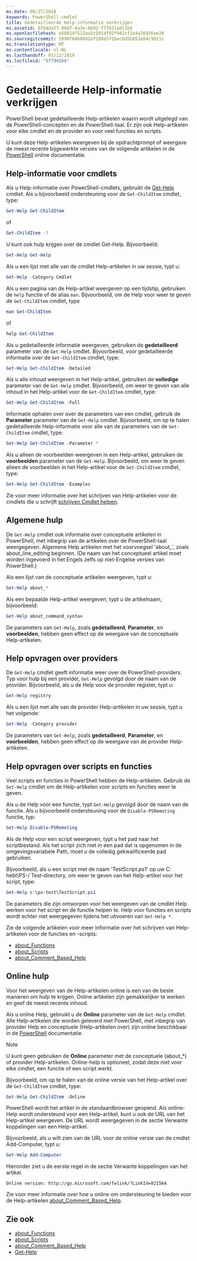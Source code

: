 ```yaml
---
ms.date: 08/27/2018
keywords: PowerShell-cmdlet
title: Gedetailleerde Help-informatie verkrijgen
ms.assetid: 6fb4daf7-8607-4a3e-b692-f77631adc1b9
ms.openlocfilehash: e58814f512aa2c5914f92f942cf2a4a76956ee20
ms.sourcegitcommit: 5990f04b8042ef2d8e571bec6d5b051e64c9921c
ms.translationtype: MT
ms.contentlocale: nl-NL
ms.lasthandoff: 03/12/2019
ms.locfileid: "57794566"
---
```

# <a name="getting-detailed-help-information"></a>Gedetailleerde Help-informatie verkrijgen

PowerShell bevat gedetailleerde Help-artikelen waarin wordt uitgelegd van de PowerShell-concepten en de PowerShell-taal. Er zijn ook Help-artikelen voor elke cmdlet en de provider en voor veel functies en scripts.

U kunt deze Help-artikelen weergeven bij de opdrachtprompt of weergave de meest recente bijgewerkte versies van de volgende artikelen in de [PowerShell](/powershell/scripting/overview) online documentatie.

## <a name="getting-help-for-cmdlets"></a>Help-informatie voor cmdlets

Als u Help-informatie over PowerShell-cmdlets, gebruikt de [Get-Help](/powershell/module/microsoft.powershell.core/Get-Help) cmdlet. Als u bijvoorbeeld ondersteuning voor de `Get-ChildItem` cmdlet, type:

```powershell
Get-Help Get-ChildItem
```

of

```powershell
Get-ChildItem -?
```

U kunt ook hulp krijgen over de cmdlet Get-Help. Bijvoorbeeld:

```powershell
Get-Help Get-Help
```

Als u een lijst met alle van de cmdlet Help-artikelen in uw sessie, typt u:

```powershell
Get-Help -Category Cmdlet
```

Als u een pagina van de Help-artikel weergeven op een tijdstip, gebruiken de `help` functie of de alias `man`.
Bijvoorbeeld, om de Help voor weer te geven de `Get-ChildItem` cmdlet, type

```powershell
man Get-ChildItem
```

of

```powershell
help Get-ChildItem
```

Als u gedetailleerde informatie weergeven, gebruiken de **gedetailleerd** parameter van de `Get-Help` cmdlet. Bijvoorbeeld, voor gedetailleerde informatie over de `Get-ChildItem` cmdlet, type:

```powershell
Get-Help Get-ChildItem -Detailed
```

Als u alle inhoud weergeven in het Help-artikel, gebruiken de **volledige** parameter van de `Get-Help` cmdlet. Bijvoorbeeld, om weer te geven van alle inhoud in het Help-artikel voor de `Get-ChildItem` cmdlet, type:

```powershell
Get-Help Get-ChildItem -Full
```

Informatie ophalen over over de parameters van een cmdlet, gebruik de **Parameter** parameter van de `Get-Help` cmdlet. Bijvoorbeeld, om op te halen gedetailleerde Help-informatie voor alle van de parameters van de `Get-ChildItem` cmdlet, type:

```powershell
Get-Help Get-ChildItem -Parameter *
```

Als u alleen de voorbeelden weergeven in een Help-artikel, gebruiken de **voorbeelden** parameter van de `Get-Help`.
Bijvoorbeeld, om weer te geven alleen de voorbeelden in het Help-artikel voor de `Get-ChildItem` cmdlet, type:

```powershell
Get-Help Get-ChildItem -Examples
```

Zie voor meer informatie over het schrijven van Help-artikelen voor de cmdlets die u schrijft [schrijven Cmdlet helpen](/powershell/developer/help/writing-help-for-windows-powershell-cmdlets).

## <a name="getting-conceptual-help"></a>Algemene hulp

De `Get-Help` cmdlet ook informatie over conceptuele artikelen in PowerShell, met inbegrip van de artikelen over de PowerShell-taal weergegeven. Algemene Help artikelen met het voorvoegsel 'about_', zoals about_line_editing beginnen. (De naam van het conceptueel artikel moet worden ingevoerd in het Engels zelfs op niet-Engelse versies van PowerShell.)

Als een lijst van de conceptuele artikelen weergeven, typt u:

```powershell
Get-Help about_*
```

Als een bepaalde Help-artikel weergeven, typt u de artikelnaam, bijvoorbeeld:

```powershell
Get-Help about_command_syntax
```

De parameters van `Get-Help`, zoals **gedetailleerd**, **Parameter**, en **voorbeelden**, hebben geen effect op de weergave van de conceptuele Help-artikelen.

## <a name="getting-help-about-providers"></a>Help opvragen over providers

De `Get-Help` cmdlet geeft informatie weer over de PowerShell-providers. Typ voor hulp bij een provider, `Get-Help` gevolgd door de naam van de provider. Bijvoorbeeld, als u de Help voor de provider register, typt u:

```powershell
Get-Help registry
```

Als u een lijst met alle van de provider Help-artikelen in uw sessie, typt u het volgende:

```powershell
Get-Help -Category provider
```

De parameters van `Get-Help`, zoals **gedetailleerd**, **Parameter**, en **voorbeelden**, hebben geen effect op de weergave van de provider Help-artikelen.

## <a name="getting-help-about-scripts-and-functions"></a>Help opvragen over scripts en functies

Veel scripts en functies in PowerShell hebben de Help-artikelen. Gebruik de `Get-Help` cmdlet om de Help-artikelen voor scripts en functies weer te geven.

Als u de Help voor een functie, typt `Get-Help` gevolgd door de naam van de functie. Als u bijvoorbeeld ondersteuning voor de `Disable-PSRemoting` functie, typ:

```powershell
Get-Help Disable-PSRemoting
```

Als de Help voor een script weergeven, typt u het pad naar het scriptbestand. Als het script zich niet in een pad dat is opgenomen in de omgevingsvariabele Path, moet u de volledig gekwalificeerde pad gebruiken.

Bijvoorbeeld, als u een script met de naam 'TestScript.ps1' op uw C: hebt\\PS-/ Test-directory, om weer te geven van het Help-artikel voor het script, type:

```powershell
Get-Help c:\ps-test\TestScript.ps1
```

De parameters die zijn ontworpen voor het weergeven van de cmdlet Help werken voor het script en de functie helpen te. Help voor functies en scripts wordt echter niet weergegeven tijdens het uitvoeren van `Get-Help *`.

Zie de volgende artikelen voor meer informatie over het schrijven van Help-artikelen voor de functies en -scripts:

- [about_Functions](/powershell/module/microsoft.powershell.core/about/about_functions)
- [about_Scripts](/powershell/module/microsoft.powershell.core/about/about_scripts)
- [about_Comment_Based_Help](/powershell/module/microsoft.powershell.core/about/about_comment_based_help)

## <a name="getting-help-online"></a>Online hulp

Voor het weergeven van de Help-artikelen online is een van de beste manieren om hulp te krijgen. Online artikelen zijn gemakkelijker te werken en geef de meest recente inhoud.

Als u online Help, gebruikt u de **Online** parameter van de `Get-Help` cmdlet. Alle Help-artikelen die worden geleverd met PowerShell, met inbegrip van provider Help en conceptuele (Help-artikelen over) zijn online beschikbaar in de [PowerShell](/powershell/scripting/powershell-scripting) documentatie.

> [!NOTE]
> U kunt geen gebruiken de **Online** parameter met de conceptuele (about_\*) of provider Help-artikelen.
> Online-help is optioneel, zodat deze niet voor elke cmdlet, een functie of een script werkt.

Bijvoorbeeld, om op te halen van de online versie van het Help-artikel over de `Get-ChildItem` cmdlet, type:

```powershell
Get-Help Get-ChildItem -Online
```

PowerShell wordt het artikel in de standaardbrowser geopend. Als online-Help wordt ondersteund voor een Help-artikel, kunt u ook de URL van het Help-artikel weergeven. De URL wordt weergegeven in de sectie Verwante koppelingen van een Help-artikel.

Bijvoorbeeld, als u wilt zien van de URL voor de online versie van de cmdlet Add-Computer, typt u:

```powershell
Get-Help Add-Computer
```

Hieronder ziet u de eerste regel in de sectie Verwante koppelingen van het artikel.

```Output
Online version: http://go.microsoft.com/fwlink/?LinkId=821564
```

Zie voor meer informatie over hoe u online om ondersteuning te bieden voor de Help-artikelen [about_Comment_Based_Help](/powershell/module/microsoft.powershell.core/about/about_comment_based_help).

## <a name="see-also"></a>Zie ook

- [about_Functions](/powershell/module/microsoft.powershell.core/about/about_functions)
- [about_Scripts](/powershell/module/microsoft.powershell.core/about/about_scripts)
- [about_Comment_Based_Help](/powershell/module/microsoft.powershell.core/about/about_comment_based_help)
- [Get-Help](/powershell/module/microsoft.powershell.core/get-help)
